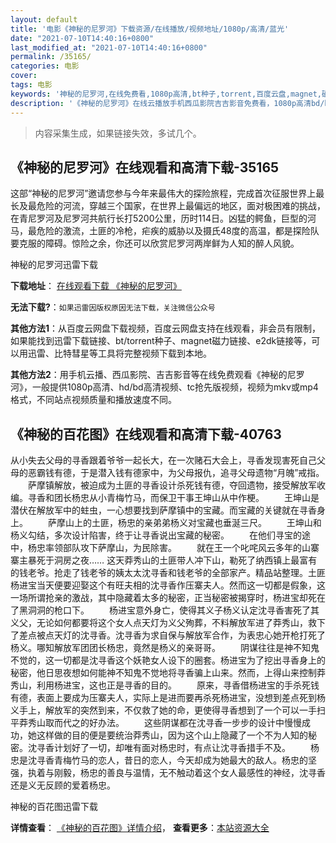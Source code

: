 ```yaml
---
layout: default
title: '电影《神秘的尼罗河》下载资源/在线播放/视频地址/1080p/高清/蓝光'
date: "2021-07-10T14:40:16+0800"
last_modified_at: "2021-07-10T14:40:16+0800"
permalink: /35165/
categories: 电影
cover:
tags: 电影
keywords: '神秘的尼罗河,在线免费看,1080p高清,bt种子,torrent,百度云盘,magnet,磁力链,迅雷下载资源'
description: '《神秘的尼罗河》在线云播放手机西瓜影院吉吉影音免费看，1080p高清bd/hd未删减完整版和tc抢先枪版，mkv/mp4格式，附带bt/torrent种子、magnet/磁力链、百度云盘、网盘资源迅雷下载链接'
---
```


>内容采集生成，如果链接失效，多试几个。


## 《神秘的尼罗河》在线观看和高清下载-35165

这部“神秘的尼罗河”邀请您参与今年来最伟大的探险旅程，完成首次征服世界上最长及最危险的河流，穿越三个国家，在世界上最偏远的地区，面对极困难的挑战，在青尼罗河及尼罗河共航行长打5200公里，历时114日。凶猛的鳄鱼，巨型的河马，最危险的激流，土匪的冷枪，疟疾的威胁以及摄氏48度的高温，都是探险队要克服的障碍。惊险之余，你还可以欣赏尼罗河两岸鲜为人知的醉人风貌。</p>


神秘的尼罗河迅雷下载

**下载地址**： [在线观看下载 《神秘的尼罗河》](https://www.993dy.com//vod-detail-id-13808.html) 


**无法下载?**：`如果迅雷因版权原因无法下载，关注微信公众号 `

**其他方法1**：从百度云网盘下载视频，百度云网盘支持在线观看，非会员有限制，如果能找到迅雷下载链接、bt/torrent种子、magnet磁力链接、e2dk链接等，可以用迅雷、比特彗星等工具将完整视频下载到本地。

**其他方法2**：用手机云播、西瓜影院、吉吉影音等在线免费观看《神秘的尼罗河》，一般提供1080p高清、hd/bd高清视频、tc抢先版视频，视频为mkv或mp4格式，不同站点视频质量和播放速度不同。


## 《神秘的百花图》在线观看和高清下载-40763

从小失去父母的寻香跟着爷爷一起长大，在一次赌石大会上，寻香发现害死自己父母的恶霸钱有德，于是潜入钱有德家中，为父母报仇，追寻父母遗物“月魄”戒指。 　　萨摩镇解放，被迫成为土匪的寻香设计杀死钱有德，夺回遗物，接受解放军收编。寻香和团长杨忠从小青梅竹马，而保卫干事王坤山从中作梗。 　　王坤山是潜伏在解放军中的蛀虫，一心想要找到萨摩镇中的宝藏。而宝藏的关键就在寻香身上。 　　萨摩山上的土匪，杨忠的亲弟弟杨义对宝藏也垂涎三尺。 　　王坤山和杨义勾结，多次设计陷害，终于让寻香说出宝藏的秘密。 　　在他们寻宝的途中，杨忠率领部队攻下萨摩山，为民除害。 　　就在王一个叱咤风云多年的山寨寨主暴死于洞房之夜&hellip;… 这天莽秀山的土匪带人冲下山，勒死了纳西镇上最富有的钱老爷。抢走了钱老爷的姨太太沈寻香和钱老爷的全部家产。精品站整理。土匪杨进宝当天便要迎娶这个有旺夫相的沈寻香作压寨夫人。然而这一切都是假象，这一场所谓抢亲的激战，其中隐藏着太多的秘密，正当秘密被揭穿时，杨进宝却死在了黑洞洞的枪口下。 　　杨进宝意外身亡，使得其义子杨义认定沈寻香害死了其义父，无论如何都要将这个女人点天灯为义父殉葬，不料解放军进了莽秀山，救下了差点被点天灯的沈寻香。沈寻香为求自保与解放军合作，为表忠心她开枪打死了杨义。哪知解放军团团长杨忠，竟然是杨义的亲哥哥。 　　阴谋往往是神不知鬼不觉的，这一切都是沈寻香这个妖艳女人设下的圈套。杨进宝为了挖出寻香身上的秘密，他日思夜想如何能神不知鬼不觉地将寻香骗上山来。然而，上得山来控制莽秀山，利用杨进宝，这也正是寻香的目的。 　　原来，寻香借杨进宝的手杀死钱有德，表面上要成为压寨夫人，实际上是进而要再杀死杨进宝，没想到差点死到杨义手上，解放军的突然到来，不仅救了她的命，更使得寻香想到了一个可以一手扫平莽秀山取而代之的好办法。 　　这些阴谋都在沈寻香一步步的设计中慢慢成功，她这样做的目的便是要统治莽秀山，因为这个山上隐藏了一个不为人知的秘密。沈寻香计划好了一切，却唯有面对杨忠时，有点让沈寻香措手不及。 　　杨忠是沈寻香青梅竹马的恋人，昔日的恋人，今天却成为她最大的敌人。杨忠的坚强，执着与刚毅，杨忠的善良与温情，无不触动着这个女人最感性的神经，沈寻香还是义无反顾的爱着杨忠。


神秘的百花图迅雷下载

**详情查看**： [《神秘的百花图》详情介绍](/movie/40763/)， **查看更多**：[本站资源大全](/movie/t/all/)

